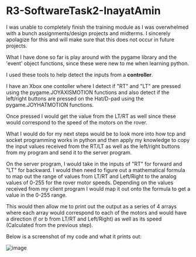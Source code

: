 # R3-SoftwareTask2-InayatAmin
 
I was unable to completely finish the training module as I was overwhelmed with a bunch assignments/design projects and midterms. I sincerely apolagize for this and will make sure that this does not occur in future projects.

What I have done so far is play around with the pygame library and the 'event' object functions, since these were new to me when learning python. 

I used these tools to help detect the inputs from a **controller**.

I have an Xbox one contoller where I detect if "RT" and "LT" are pressed using the pygame.JOYAXISMOTION functions and also detect if the left/right buttons are pressed on the Hat/D-pad using the pygame.JOYHATMOTION functions.

Once pressed I would get the value from the LT/RT as well since these would correspond to the speed of the motors on the rover.

What I would do for my next steps would be to look more into how tcp and socket programming works in python and then apply my knowledge to copy the input values received from the RT/LT as well as the left/right buttons from my program and send it to the server program. 

On the server program, I would take in the inputs of "RT" for forward and "LT" for backward. I would then need to figure out a mathematical formula to map out the range of values from LT/RT and Left/Right to the analog values of 0-255 for the rover motor speeds. Depending on the values received from my client program I would map it out onto the formula to get a value in the 0-255 range. 

This would then allow me to print out the output as a series of 4 arrays where each array would correspond to each of the motors and would have a direction (f or b from LT/RT and Left/Right) as well as its speed (Calculated from the previous step). 

Below is a screenshot of my code and what it prints out:

![image](https://user-images.githubusercontent.com/84003766/138626356-58251ade-dc5f-4a1b-b2ac-176e85f30aaf.png)

